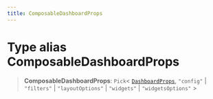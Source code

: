 ```yaml
---
title: ComposableDashboardProps
---
```


# Type alias ComposableDashboardProps

> **ComposableDashboardProps**: `Pick`\< [`DashboardProps`](../interfaces/interface.DashboardProps.md), `"config"` \| `"filters"` \| `"layoutOptions"` \| `"widgets"` \| `"widgetsOptions"` \>
